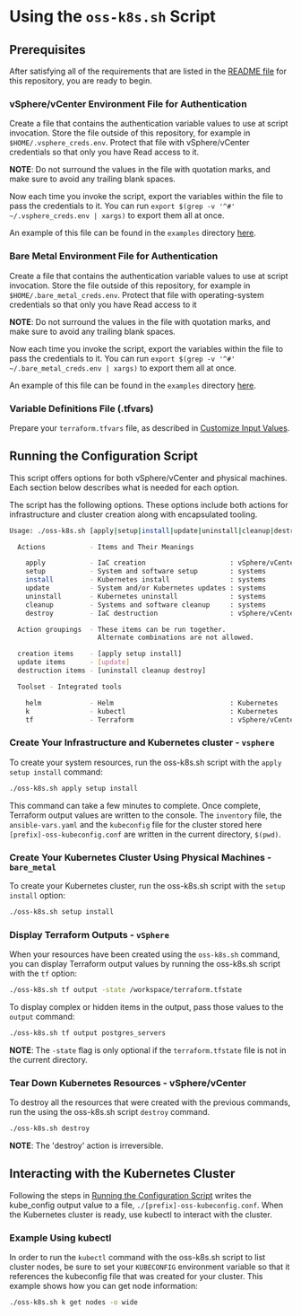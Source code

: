 # Using the `oss-k8s.sh` Script

## Prerequisites

After satisfying all of the requirements that are listed in the [README file](../../README.md#script-requirements) for this repository, you are ready to begin.

### vSphere/vCenter Environment File for Authentication

Create a file that contains the authentication variable values to use at script invocation. Store the file outside of this repository, for example in  `$HOME/.vsphere_creds.env`. Protect that file with vSphere/vCenter credentials so that only you have Read access to it.

**NOTE**: Do not surround the values in the file with quotation marks, and make sure to avoid any trailing blank spaces.

Now each time you invoke the script, export the variables within the file to pass the credentials to it. You can run `export $(grep -v '^#' ~/.vsphere_creds.env | xargs)` to export them all at once.

An example of this file can be found in the `examples` directory [here](./../../examples/vsphere/.vsphere_creds.env).

### Bare Metal Environment File for Authentication

Create a file that contains the authentication variable values to use at script invocation. Store the file outside of this repository, for example in  `$HOME/.bare_metal_creds.env`. Protect that file with operating-system credentials so that only you have Read access to it

**NOTE**: Do not surround the values in the file with quotation marks, and make sure to avoid any trailing blank spaces.

Now each time you invoke the script, export the variables within the file to pass the credentials to it. You can run `export $(grep -v '^#' ~/.bare_metal_creds.env | xargs)` to export them all at once.

An example of this file can be found in the `examples` directory [here](./../../examples/bare-metal/.bare_metal_creds.env).

### Variable Definitions File (.tfvars)

Prepare your `terraform.tfvars` file, as described in [Customize Input Values](../../README.md#customize-input-values).

## Running the Configuration Script

This script offers options for both vSphere/vCenter and physical machines. Each section below describes what is needed for each option.

The script has the following options. These options include both actions for infrastructure and cluster creation along with encapsulated tooling.

```bash
Usage: ./oss-k8s.sh [apply|setup|install|update|uninstall|cleanup|destroy|helm|k|tf]

  Actions           - Items and Their Meanings

    apply           - IaC creation                     : vSphere/vCenter
    setup           - System and software setup        : systems
    install         - Kubernetes install               : systems
    update          - System and/or Kubernetes updates : systems
    uninstall       - Kubernetes uninstall             : systems
    cleanup         - Systems and software cleanup     : systems
    destroy         - IaC destruction                  : vSphere/vCenter

  Action groupings  - These items can be run together.
                      Alternate combinations are not allowed.

  creation items    - [apply setup install]
  update items      - [update]
  destruction items - [uninstall cleanup destroy]

  Toolset - Integrated tools

    helm            - Helm                             : Kubernetes
    k               - kubectl                          : Kubernetes
    tf              - Terraform                        : vSphere/vCenter
```

### Create Your Infrastructure and Kubernetes cluster - `vsphere`

To create your system resources, run the oss-k8s.sh script with the `apply setup install` command:

```bash
./oss-k8s.sh apply setup install
```

This command can take a few minutes to complete. Once complete, Terraform output values are written to the console. The `inventory` file, the `ansible-vars.yaml` and the `kubeconfig` file for the cluster stored here `[prefix]-oss-kubeconfig.conf` are written in the current directory, `$(pwd)`.

### Create Your Kubernetes Cluster Using Physical Machines - `bare_metal`

To create your Kubernetes cluster, run the oss-k8s.sh script with the `setup install` option:

```bash
./oss-k8s.sh setup install
```

### Display Terraform Outputs - `vSphere`

When your resources have been created using the `oss-k8s.sh` command, you can display Terraform output values by running the oss-k8s.sh script with the `tf` option:

```bash
./oss-k8s.sh tf output -state /workspace/terraform.tfstate
```

To display complex or hidden items in the output, pass those values to the `output` command:

```bash
./oss-k8s.sh tf output postgres_servers
```

**NOTE**: The `-state` flag is only optional if the `terraform.tfstate` file is not in the current directory.

### Tear Down Kubernetes Resources - vSphere/vCenter

To destroy all the resources that were created with the previous commands, run the using the oss-k8s.sh script `destroy` command.

```bash
./oss-k8s.sh destroy
```

**NOTE**: The 'destroy' action is irreversible.

## Interacting with the Kubernetes Cluster

Following the steps in [Running the Configuration Script](#running-the-configuration-script) writes the kube_config output value to a file, `./[prefix]-oss-kubeconfig.conf`. When the Kubernetes cluster is ready, use kubectl to interact with the cluster.

### Example Using kubectl

In order to run the `kubectl` command with the oss-k8s.sh script to list cluster nodes, be sure to set your `KUBECONFIG` environment variable so that it references the kubeconfig file that was created for your cluster. This example shows how you can get node information:

```bash
./oss-k8s.sh k get nodes -o wide
```
